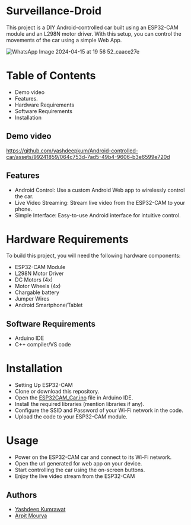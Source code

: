# Surveillance-Droid
This project is a DIY Android-controlled car built using an ESP32-CAM module and an L298N motor driver. With this setup, you can control the movements of the car using a simple  Web App.

![WhatsApp Image 2024-04-15 at 19 56 52_caace27e](https://github.com/yashdeepkum/Android-controlled-car/assets/99241859/a4fcb8f2-6892-4f03-b668-a417aa7d612f)


# Table of Contents
- Demo video
- Features.
- Hardware Requirements
- Software Requirements
- Installation
  
## Demo video

https://github.com/yashdeepkum/Android-controlled-car/assets/99241859/064c753d-7ad5-49b4-9606-b3e6599e720d



## Features
- Android Control: Use a custom Android Web app to wirelessly control the car.
- Live Video Streaming: Stream live video from the ESP32-CAM to your phone.
- Simple Interface: Easy-to-use Android interface for intuitive control.
# Hardware Requirements
To build this project, you will need the following hardware components:

- ESP32-CAM Module
- L298N Motor Driver
- DC Motors (4x)
- Motor Wheels (4x)
- Chargable battery
- Jumper Wires
- Android Smartphone/Tablet

## Software Requirements
- Arduino IDE
- C++ compiler/VS code 
# Installation
- Setting Up ESP32-CAM
- Clone or download this repository.
- Open the [ESP32CAM_Car.ino](https://github.com/yashdeepkum/Android-controlled-car/blob/main/ESP32CAM_Car/ESP32CAM_Car.ino) file in Arduino IDE.
- Install the required libraries (mention libraries if any).
- Configure the SSID and Password of your Wi-Fi network in the code.
- Upload the code to your ESP32-CAM module.

# Usage
- Power on the ESP32-CAM car and connect to its Wi-Fi network.
- Open the url generated for web app on your device.
- Start controlling the car using the on-screen buttons.
- Enjoy the live video stream from the ESP32-CAM
## Authors
- [Yashdeep Kumrawat](https://github.com/yashdeepkum)
- [Arpit Mourya](https://github.com/ArpitMourya)
